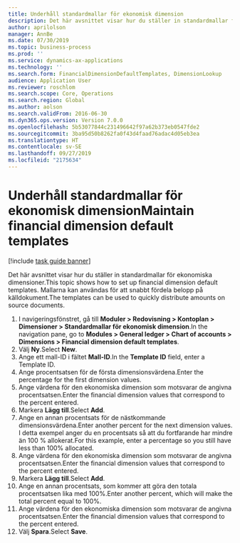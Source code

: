 ```yaml
---
title: Underhåll standardmallar för ekonomisk dimension
description: Det här avsnittet visar hur du ställer in standardmallar för ekonomiska dimensioner.
author: aprilolson
manager: AnnBe
ms.date: 07/30/2019
ms.topic: business-process
ms.prod: ''
ms.service: dynamics-ax-applications
ms.technology: ''
ms.search.form: FinancialDimensionDefaultTemplates, DimensionLookup
audience: Application User
ms.reviewer: roschlom
ms.search.scope: Core, Operations
ms.search.region: Global
ms.author: aolson
ms.search.validFrom: 2016-06-30
ms.dyn365.ops.version: Version 7.0.0
ms.openlocfilehash: 5b53077844c231496642f97a62b373eb0547fde2
ms.sourcegitcommit: 3ba95d50b8262fa0f43d4faad76adac4d05eb3ea
ms.translationtype: HT
ms.contentlocale: sv-SE
ms.lasthandoff: 09/27/2019
ms.locfileid: "2175634"
---
```

# <a name="maintain-financial-dimension-default-templates"></a><span data-ttu-id="9b4e0-103">Underhåll standardmallar för ekonomisk dimension</span><span class="sxs-lookup"><span data-stu-id="9b4e0-103">Maintain financial dimension default templates</span></span>

[!include [task guide banner](../../includes/task-guide-banner.md)]

<span data-ttu-id="9b4e0-104">Det här avsnittet visar hur du ställer in standardmallar för ekonomiska dimensioner.</span><span class="sxs-lookup"><span data-stu-id="9b4e0-104">This topic shows how to set up financial dimension default templates.</span></span> <span data-ttu-id="9b4e0-105">Mallarna kan användas för att snabbt fördela belopp på källdokument.</span><span class="sxs-lookup"><span data-stu-id="9b4e0-105">The templates can be used to quickly distribute amounts on source documents.</span></span>

1. <span data-ttu-id="9b4e0-106">I navigeringsfönstret, gå till **Moduler > Redovisning > Kontoplan > Dimensioner > Standardmallar för ekonomisk dimension**.</span><span class="sxs-lookup"><span data-stu-id="9b4e0-106">In the navigation pane, go to **Modules > General ledger > Chart of accounts > Dimensions > Financial dimension default templates**.</span></span>
2. <span data-ttu-id="9b4e0-107">Välj **Ny**.</span><span class="sxs-lookup"><span data-stu-id="9b4e0-107">Select **New**.</span></span>
3. <span data-ttu-id="9b4e0-108">Ange ett mall-ID i fältet **Mall-ID**.</span><span class="sxs-lookup"><span data-stu-id="9b4e0-108">In the **Template ID** field, enter a Template ID.</span></span>
4. <span data-ttu-id="9b4e0-109">Ange procentsatsen för de första dimensionsvärdena.</span><span class="sxs-lookup"><span data-stu-id="9b4e0-109">Enter the percentage for the first dimension values.</span></span>
5. <span data-ttu-id="9b4e0-110">Ange värdena för den ekonomiska dimension som motsvarar de angivna procentsatsen.</span><span class="sxs-lookup"><span data-stu-id="9b4e0-110">Enter the financial dimension values that correspond to the percent entered.</span></span>
6. <span data-ttu-id="9b4e0-111">Markera **Lägg till**.</span><span class="sxs-lookup"><span data-stu-id="9b4e0-111">Select **Add**.</span></span>
7. <span data-ttu-id="9b4e0-112">Ange en annan procentsats för de nästkommande dimensionsvärdena.</span><span class="sxs-lookup"><span data-stu-id="9b4e0-112">Enter another percent for the next dimension values.</span></span> <span data-ttu-id="9b4e0-113">I detta exempel anger du en procentsats så att du fortfarande har mindre än 100 % allokerat.</span><span class="sxs-lookup"><span data-stu-id="9b4e0-113">For this example, enter a percentage so you still have less than 100% allocated.</span></span> 
8. <span data-ttu-id="9b4e0-114">Ange värdena för den ekonomiska dimension som motsvarar de angivna procentsatsen.</span><span class="sxs-lookup"><span data-stu-id="9b4e0-114">Enter the financial dimension values that correspond to the percent entered.</span></span>
9. <span data-ttu-id="9b4e0-115">Markera **Lägg till**.</span><span class="sxs-lookup"><span data-stu-id="9b4e0-115">Select **Add**.</span></span>
10. <span data-ttu-id="9b4e0-116">Ange en annan procentsats, som kommer att göra den totala procentsatsen lika med 100%.</span><span class="sxs-lookup"><span data-stu-id="9b4e0-116">Enter another percent, which will make the total percent equal to 100%.</span></span>
11. <span data-ttu-id="9b4e0-117">Ange värdena för den ekonomiska dimension som motsvarar de angivna procentsatsen.</span><span class="sxs-lookup"><span data-stu-id="9b4e0-117">Enter the financial dimension values that correspond to the percent entered.</span></span>
12. <span data-ttu-id="9b4e0-118">Välj **Spara**.</span><span class="sxs-lookup"><span data-stu-id="9b4e0-118">Select **Save**.</span></span>

